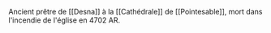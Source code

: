 Ancient prêtre de [[Desna]] à la [[Cathédrale]] de [[Pointesable]], mort dans l'incendie de l'église en 4702 AR.